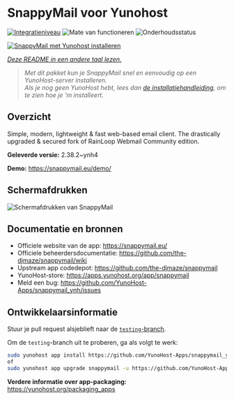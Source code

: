 <!--
NB: Deze README is automatisch gegenereerd door <https://github.com/YunoHost/apps/tree/master/tools/readme_generator>
Hij mag NIET handmatig aangepast worden.
-->

# SnappyMail voor Yunohost

[![Integratieniveau](https://apps.yunohost.org/badge/integration/snappymail)](https://ci-apps.yunohost.org/ci/apps/snappymail/)
![Mate van functioneren](https://apps.yunohost.org/badge/state/snappymail)
![Onderhoudsstatus](https://apps.yunohost.org/badge/maintained/snappymail)

[![SnappyMail met Yunohost installeren](https://install-app.yunohost.org/install-with-yunohost.svg)](https://install-app.yunohost.org/?app=snappymail)

*[Deze README in een andere taal lezen.](./ALL_README.md)*

> *Met dit pakket kun je SnappyMail snel en eenvoudig op een YunoHost-server installeren.*  
> *Als je nog geen YunoHost hebt, lees dan [de installatiehandleiding](https://yunohost.org/install), om te zien hoe je 'm installeert.*

## Overzicht

Simple, modern, lightweight & fast web-based email client. The drastically upgraded & secured fork of RainLoop Webmail Community edition.


**Geleverde versie:** 2.38.2~ynh4

**Demo:** <https://snappymail.eu/demo/>

## Schermafdrukken

![Schermafdrukken van SnappyMail](./doc/screenshots/screenshot.png)

## Documentatie en bronnen

- Officiele website van de app: <https://snappymail.eu/>
- Officiele beheerdersdocumentatie: <https://github.com/the-djmaze/snappymail/wiki>
- Upstream app codedepot: <https://github.com/the-djmaze/snappymail>
- YunoHost-store: <https://apps.yunohost.org/app/snappymail>
- Meld een bug: <https://github.com/YunoHost-Apps/snappymail_ynh/issues>

## Ontwikkelaarsinformatie

Stuur je pull request alsjeblieft naar de [`testing`-branch](https://github.com/YunoHost-Apps/snappymail_ynh/tree/testing).

Om de `testing`-branch uit te proberen, ga als volgt te werk:

```bash
sudo yunohost app install https://github.com/YunoHost-Apps/snappymail_ynh/tree/testing --debug
of
sudo yunohost app upgrade snappymail -u https://github.com/YunoHost-Apps/snappymail_ynh/tree/testing --debug
```

**Verdere informatie over app-packaging:** <https://yunohost.org/packaging_apps>
